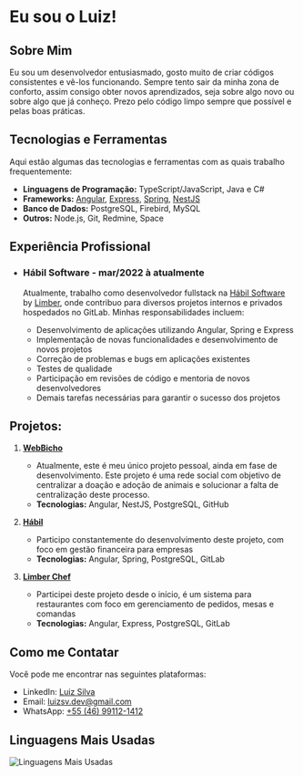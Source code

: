 # Eu sou o Luiz!

## Sobre Mim
Eu sou um desenvolvedor entusiasmado, gosto muito de criar códigos consistentes e vê-los funcionando. 
Sempre tento sair da minha zona de conforto, assim consigo obter novos aprendizados, seja sobre algo novo ou sobre algo que já conheço. 
Prezo pelo código limpo sempre que possível e pelas boas práticas.

## Tecnologias e Ferramentas
Aqui estão algumas das tecnologias e ferramentas com as quais trabalho frequentemente:

- **Linguagens de Programação:** TypeScript/JavaScript, Java e C#
- **Frameworks:** [Angular](https://angular.dev/), [Express](https://expressjs.com/), [Spring](https://spring.io/), [NestJS](https://nestjs.com/)
- **Banco de Dados:** PostgreSQL, Firebird, MySQL
- **Outros:** Node.js, Git, Redmine, Space

## Experiência Profissional

* ### Hábil Software - mar/2022 à atualmente
   Atualmente, trabalho como desenvolvedor fullstack na [Hábil Software](https://www.habil.com.br) by [Limber](https://limbersoftware.com.br), onde contribuo para diversos projetos internos e privados hospedados no GitLab. Minhas responsabilidades incluem:
   
   - Desenvolvimento de aplicações utilizando Angular, Spring e Express
   - Implementação de novas funcionalidades e desenvolvimento de novos projetos
   - Correção de problemas e bugs em aplicações existentes
   - Testes de qualidade
   - Participação em revisões de código e mentoria de novos desenvolvedores
   - Demais tarefas necessárias para garantir o sucesso dos projetos

## Projetos:

1. **[WebBicho](https://github.com/LuizSivan/Webbicho)**
    - Atualmente, este é meu único projeto pessoal, ainda em fase de desenvolvimento. Este projeto é uma rede social com objetivo de centralizar a doação e adoção de animais e solucionar a falta de centralização deste processo.
    - **Tecnologias:** Angular, NestJS, PostgreSQL, GitHub

2. **[Hábil](https://www.habil.com.br)**
   - Participo constantemente do desenvolvimento deste projeto, com foco em gestão financeira para empresas
   - **Tecnologias:** Angular, Spring, PostgreSQL, GitLab

3. **[Limber Chef](https://limberchef.com.br)**
   - Participei deste projeto desde o início, é um sistema para restaurantes com foco em gerenciamento de pedidos, mesas e comandas
   - **Tecnologias:** Angular, Express, PostgreSQL, GitLab
   
## Como me Contatar
Você pode me encontrar nas seguintes plataformas:

- LinkedIn: [Luiz Silva](https://www.linkedin.com/in/luizsilvajr/)
- Email: [luizsv.dev@gmail.com](mailto:luizsv.dev@gmail.com)
- WhatsApp: [+55 (46) 99112-1412](https://wa.me/554691121412)

## Linguagens Mais Usadas
![Linguagens Mais Usadas](https://github-readme-stats.vercel.app/api/top-langs/?username=LuizSivan&layout=compact&theme=radical&hide=css)

